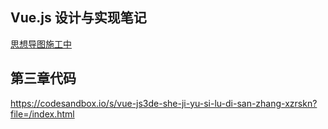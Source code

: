## Vue.js 设计与实现笔记

[思想导图施工中](https://gitmind.cn/app/docs/mm13a4av)

## 第三章代码
https://codesandbox.io/s/vue-js3de-she-ji-yu-si-lu-di-san-zhang-xzrskn?file=/index.html